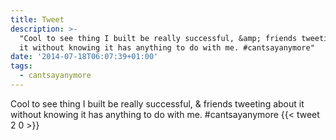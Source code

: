 ```yaml
---
title: Tweet
description: >-
  "Cool to see thing I built be really successful, &amp; friends tweeting about
  it without knowing it has anything to do with me. #cantsayanymore"
date: '2014-07-18T06:07:39+01:00'
tags:
  - cantsayanymore
---
```

Cool to see thing I built be really successful, &amp; friends tweeting about it without knowing it has anything to do with me. #cantsayanymore
      {{< tweet 2 0 >}}
    
